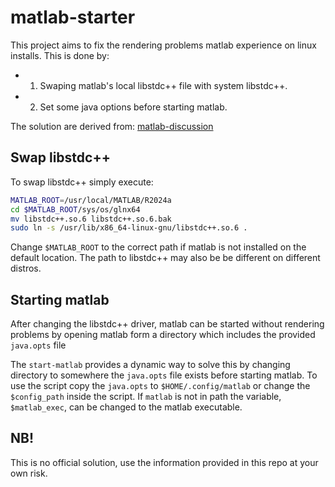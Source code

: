 
# matlab-starter

This project aims to fix the rendering problems matlab experience on linux installs.
This is done by:

- 1. Swaping matlab's local libstdc++ file with system libstdc++.
- 2. Set some java options before starting matlab.

The solution are derived from: [matlab-discussion](https://in.mathworks.com/matlabcentral/answers/1631110-when-launching-matlab-i-get-the-following-error-mesa-loader-failed-to-open-iris)

## Swap libstdc++

To swap libstdc++ simply execute:

```bash
MATLAB_ROOT=/usr/local/MATLAB/R2024a
cd $MATLAB_ROOT/sys/os/glnx64
mv libstdc++.so.6 libstdc++.so.6.bak
sudo ln -s /usr/lib/x86_64-linux-gnu/libstdc++.so.6 .
```

Change `$MATLAB_ROOT` to the correct path if matlab is not installed on the
default location. The path to libstdc++ may also be be different on different
distros.

## Starting matlab

After changing the libstdc++ driver, matlab can be started without rendering
problems by opening matlab form a directory which includes the provided `java.opts`
file

The `start-matlab` provides a dynamic way to solve this by changing directory to
somewhere the `java.opts` file exists before starting matlab. To use the script
copy the `java.opts` to `$HOME/.config/matlab` or change the `$config_path`
inside the script. If `matlab` is not in path the variable, `$matlab_exec`, can
be changed to the matlab executable.

## NB!

This is no official solution, use the information provided in this repo at your
own risk.
